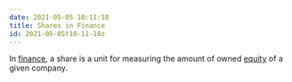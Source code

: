 ```yaml
---
date: 2021-05-05 10:11:18
title: Shares in Finance
id: 2021-05-05t10-11-18z
---
```


In [finance](./2021-05-05t10-22-45z.md), a share is a unit for measuring the
amount of owned [equity](./2021-05-05t10-13-47z.md) of a given company.

